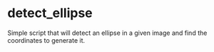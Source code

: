 # detect_ellipse
Simple script that will detect an ellipse in a given image and find the coordinates to generate it. 

